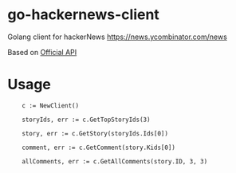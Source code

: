 # go-hackernews-client
Golang client for hackerNews https://news.ycombinator.com/news

Based on [Official API](https://github.com/HackerNews/API)

# Usage
```golang
    c := NewClient()
    
    storyIds, err := c.GetTopStoryIds(3)
    
    story, err := c.GetStory(storyIds.Ids[0])
    
    comment, err := c.GetComment(story.Kids[0])
    
    allComments, err := c.GetAllComments(story.ID, 3, 3)
```